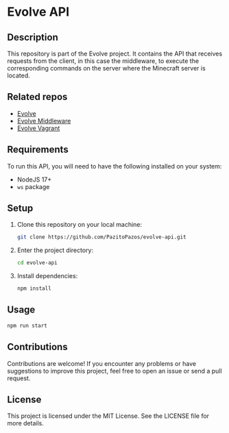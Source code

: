 # Evolve API

## Description

This repository is part of the Evolve project. It contains the API that receives requests from the client, in this case the middleware, to execute the corresponding commands on the server where the Minecraft server is located.

## Related repos
 - [Evolve](https://github.com/PazitoPazos/evolve)
 - [Evolve Middleware](https://github.com/PazitoPazos/evolve-middleware)
 - [Evolve Vagrant](https://github.com/PazitoPazos/evolve-vagrant)

## Requirements

To run this API, you will need to have the following installed on your system:

- NodeJS 17+
- `ws` package

## Setup

1. Clone this repository on your local machine:

    ```bash
    git clone https://github.com/PazitoPazos/evolve-api.git
    ```

2. Enter the project directory:

    ```bash
    cd evolve-api
    ```

3. Install dependencies:

    ```bash
    npm install
    ```

## Usage

```bash
npm run start
```

## Contributions
Contributions are welcome! If you encounter any problems or have suggestions to improve this project, feel free to open an issue or send a pull request.

## License
This project is licensed under the MIT License. See the LICENSE file for more details.
